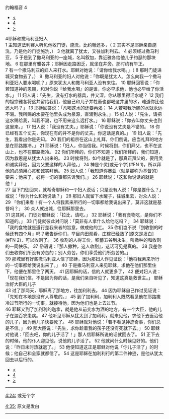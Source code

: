 ﻿





 约翰福音 4




* [<](bible/JHN03.md)
* [4](bible/JHN.md)
* [>](bible/JHN05.md)



 
4耶稣和撒马利亚妇人  
1 主知道法利赛人听见他收门徒，施洗，比约翰还多，（ 
2 其实不是耶稣亲自施洗，乃是他的门徒施洗，） 
3 他就离了犹太，又往加利利去。 
4 必须经过撒马利亚， 
5 于是到了撒马利亚的一座城，名叫叙加，靠近雅各给他儿子约瑟的那块地。 
6 在那里有雅各井；耶稣因走路困乏，就坐在井旁。那时约有午正。  
7 有一个撒马利亚的妇人来打水。耶稣对她说：「请你给我水喝。」（ 
8 那时门徒进城买食物去了。） 
9  撒马利亚的妇人对他说：「你既是犹太人，怎么向我一个撒马利亚妇人要水喝呢？」原来犹太人和撒马利亚人没有来往。 
10 耶稣回答说：「你若知道神的恩赐，和对你说『给我水喝』的是谁，你必早求他，他也必早给了你活水。」 
11 妇人说：「先生，没有打水的器具，井又深，你从哪里得活水呢？ 
12 我们的祖宗雅各将这井留给我们，他自己和儿子并牲畜也都喝这井里的水，难道你比他还大吗？」 
13 耶稣回答说：「凡喝这水的还要再渴； 
14 人若喝我所赐的水就永远不渴。我所赐的水要在他里头成为泉源，直涌到永生。」 
15 妇人说：「先生，请把这水赐给我，叫我不渴，也不用来这么远打水。」 
16 耶稣说：「你去叫你丈夫也到这里来。」 
17 妇人说：「我没有丈夫。」耶稣说：「你说没有丈夫是不错的。 
18 你已经有五个丈夫，你现在有的并不是你的丈夫。你这话是真的。」 
19 妇人说：「先生，我看出你是先知。 
20 我们的祖宗在这山上礼拜，你们倒说，应当礼拜的地方是在耶路撒冷。」 
21 耶稣说：「妇人，你当信我。时候将到，你们拜父，也不在这山上，也不在耶路撒冷。 
22 你们所拜的，你们不知道；我们所拜的，我们知道，因为救恩是从犹太人出来的。 
23 时候将到，如今就是了，那真正拜父的，要用灵和诚实拜他，因为父要这样的人拜他。」 
24 神是个灵[或无个字](#FN 1)，所以拜他的必须用心灵和诚实拜他。 
25 妇人说：「我知道弥赛亚（就是那称为基督的）要来；他来了，必将一切的事都告诉我们。」 
26 耶稣说：「这和你说话的就是他！」  
27 当下门徒回来，就希奇耶稣和一个妇人说话；只是没有人说：「你是要什么？」或说：「你为什么和她说话？」 
28 那妇人就留下水罐子，往城里去，对众人说： 
29 「你们来看！有一个人将我素来所行的一切事都给我说出来了，莫非这就是基督吗？」 
30 众人就出城，往耶稣那里去。  
31 这其间，门徒对耶稣说：「拉比，请吃。」 
32 耶稣说：「我有食物吃，是你们不知道的。」 
33 门徒就彼此对问说：「莫非有人拿什么给他吃吗？」 
34 耶稣说：「我的食物就是遵行差我来者的旨意，做成他的工。 
35 你们岂不说『到收割的时候还有四个月』吗？我告诉你们，举目向田观看，庄稼已经熟了[原文是发白](#FN
2)，可以收割了。 
36 收割的人得工价，积蓄五谷到永生，叫撒种的和收割的一同快乐。 
37 俗语说：『那人撒种，这人收割』，这话可见是真的。 
38 我差你们去收你们所没有劳苦的；别人劳苦，你们享受他们所劳苦的。」  
39 那城里有好些撒马利亚人信了耶稣，因为那妇人作见证说：「他将我素来所行的一切事都给我说出来了。」 
40 于是撒马利亚人来见耶稣，求他在他们那里住下，他便在那里住了两天。 
41 因耶稣的话，信的人就更多了， 
42 便对妇人说：「现在我们信，不是因为你的话，是我们亲自听见了，知道这真是救世主。」 耶稣治好大臣的儿子  
43 过了那两天，耶稣离了那地方，往加利利去。 
44 因为耶稣自己作过见证说：「先知在本地是没有人尊敬的。」 
45 到了加利利，加利利人既然看见他在耶路撒冷过节所行的一切事，就接待他，因为他们也是上去过节。  
46 耶稣又到了加利利的迦拿，就是他从前变水为酒的地方。有一个大臣，他的儿子在迦百农患病。 
47 他听见耶稣从犹太到了加利利，就来见他，求他下去医治他的儿子，因为他儿子快要死了。 
48 耶稣就对他说：「若不看见神迹奇事，你们总是不信。」 
49 那大臣说：「先生，求你趁着我的孩子还没有死就下去。」 
50 耶稣对他说：「回去吧，你的儿子活了！」那人信耶稣所说的话就回去了。 
51 正下去的时候，他的仆人迎见他，说他的儿子活了。 
52 他就问什么时候见好的。他们说：「昨日未时热就退了。」 
53 他便知道这正是耶稣对他说「你儿子活了」的时候；他自己和全家就都信了。 
54 这是耶稣在加利利行的第二件神迹，是他从犹太回去以后行的。 
* [<](bible/JHN03.md)
* [4](bible/JHN.md)
* [>](bible/JHN05.md)





---


[4:24:](#V24)
或无个字


[4:35:](#V35)
原文是发白




---









